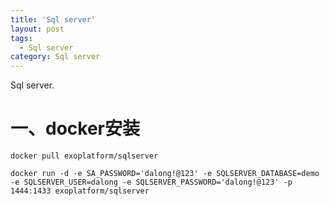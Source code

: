 ```yaml
---
title: 'Sql server'
layout: post
tags:
  - Sql server
category: Sql server
---
```

Sql server.

<!--more-->

# 一、docker安装

```shell
docker pull exoplatform/sqlserver

docker run -d -e SA_PASSWORD='dalong!@123' -e SQLSERVER_DATABASE=demo -e SQLSERVER_USER=dalong -e SQLSERVER_PASSWORD='dalong!@123' -p 1444:1433 exoplatform/sqlserver
```

